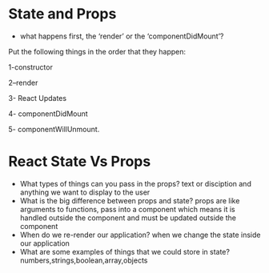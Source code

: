 # State and Props

* what happens first, the ‘render’ or the ‘componentDidMount’?

Put the following things in the order that they happen:

1-constructor

2–render

3- React Updates

4- componentDidMount

5- componentWillUnmount.

# React State Vs Props

* What types of things can you pass in the props? text or disciption and anything we want to display to the user 
* What is the big difference between props and state?
props are like arguments to functions, pass into a component which means it is handled outside the component and must be updated outside the component
* When do we re-render our application? when we change the state inside our application 
* What are some examples of things that we could store in state?
numbers,strings,boolean,array,objects